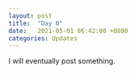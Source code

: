 ```yaml
---
layout: post
title:  "Day 0"
date:   2021-05-01 06:42:00 +0800
categories: Updates
---
```


I will eventually post something.
